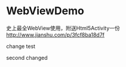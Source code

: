 # WebViewDemo

史上最全WebView使用，附送Html5Activity一份     http://www.jianshu.com/p/3fcf8ba18d7f

change test

second changed